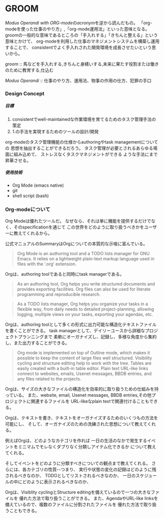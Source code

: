# GROOM

*Modus Operandi with ORG-mode*の*acronym*を逆から読んだもの。
「org-modeを使った仕事のやり方」,「org-mode運用法」といった意味となる。
groomの一般的な意味であるところの「手入れする」「きちんと整える」という意味とかけて、
org-modeを利用した仕事のマネジメントシステムを構築し運用することで、
consistentでよく手入れされた開発環境を成長させたいという思いから。

*groom* :: 
馬などを手入れする,きちんと身繕いする,未来に果たす役割または働きのために教育する,仕込む

*Modus Operandi* ::
仕事のやり方、運用法、物事の作用の仕方、犯罪の手口  

### Design Concept

##### 目標

1. consistentでwell-maintainedな作業環境を育てるためのタスク管理手法の策定
1. 1.の手法を実現するためのツールの設計/開発

org-modeのタスク管理機能の仕様からauthoringやtask managementについての
思想を抽出することができるだろう。
タスク管理が必要とされるあらゆる場面に組み込めて、
ストレスなくタスクマネジメントができる
ような手法にまで昇華させる。

##### 使用技術

+ Org Mode (emacs native)
+ git
+ shell script (bash)


<!-- ##### What To Be ? -->


<!-- ##### What Not To Be ? -->




### Org-modeについて

Org Modeは優れたツールだ。
なぜなら、それは単に機能を提供するだけでなく、そのspecificationを通じて
この世界をどのように取り扱うべきかをユーザーに教えてくれるから。

公式マニュアルのSummaryはOrgについての本質的な示唆に富んでいる。

> Org Mode is an authoring tool and a TODO lists manager for GNU Emacs. It relies on a lightweight plain-text markup language used in files with the ‘.org’ extension.

Orgは、authoring toolであると同時にtask managerである。

> As an authoring tool, Org helps you write structured documents and provides exporting facilities. Org files can also be used for literate programming and reproducible research.

> As a TODO lists manager, Org helps you organize your tasks in a flexible way, from daily needs to detailed project-planning, allowing logging, multiple views on your tasks, exporting your agendas, etc.

Orgは、authoring toolとして多くの形式に出力可能な構造化テキストファイルを書くことができる。
task managerとして、デイリーユースから詳細なプロジェクトプランニングまで
柔軟にオーガナイズし、記録し、多様な角度から集約し、また出力することができる。

> Org mode is implemented on top of Outline mode, which makes it possible to keep the content of large files well structured. Visibility cycling and structure editing help to work with the tree. Tables are easily created with a built-in table editor. Plain text URL-like links connect to websites, emails, Usenet messages, BBDB entries, and any files related to the projects.

Orgは、サイズの大きなファイルの構造化を効率的に取り扱うための仕組みを持っている。
また、website, email, Usenet messages, BBDB entries,その他プロジェクトに関連するファイルを
URL-likeなplain textで関連付けることもできる。


Orgは、テキストを書き、テキストをオーガナイズするためのいくつもの方法を可能にし、
そして、オーガナイズのための洗練された思想について教えてくれる。

例えばOrgは、どのようなカテゴリを作れば
一日の生活のなかで発生するイベントをミニマムでモレなくダブりなく分類しアイテム化できるか
について教えてくれる。

そしてイベントをどのように分類すべきについての観点まで教えてくれる。
さらには、各カテゴリの性質--つまり、
実行や状態の変化の記録はどのように残されるべきなのか、
TODOとしてリストされるべきなのか、
一日のスケジュールの中にどのように表示されるべきなのか、

Orgは、Visiblity cyclingとStructure editingを備えているので一つの大きなファイルを
優れた方法で取り扱うことができる。
また、AgendaやURL-like linksを備えているので、複数のファイルに分割されたファイルを
優れた方法で取り扱うこともできる。


